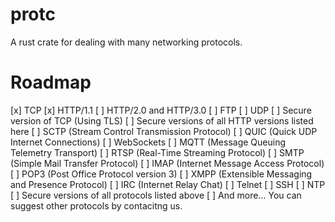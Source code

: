 # protc
A rust crate for dealing with many networking protocols.

# Roadmap

[x] TCP
[x] HTTP/1.1
[ ] HTTP/2.0 and HTTP/3.0
[ ] FTP
[ ] UDP
[ ] Secure version of TCP (Using TLS)
[ ] Secure versions of all HTTP versions listed here
[ ] SCTP (Stream Control Transmission Protocol)
[ ] QUIC (Quick UDP Internet Connections)
[ ] WebSockets
[ ] MQTT (Message Queuing Telemetry Transport)
[ ] RTSP (Real-Time Streaming Protocol)
[ ] SMTP (Simple Mail Transfer Protocol)
[ ] IMAP (Internet Message Access Protocol)
[ ] POP3 (Post Office Protocol version 3)
[ ] XMPP (Extensible Messaging and Presence Protocol)
[ ] IRC (Internet Relay Chat)
[ ] Telnet
[ ] SSH
[ ] NTP
[ ] Secure versions of all protocols listed above
[ ] And more... You can suggest other protocols by contacitng us.